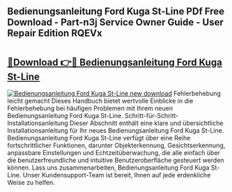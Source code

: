 ## Bedienungsanleitung Ford Kuga St-Line PDf Free Download - Part-n3j Service Owner Guide - User Repair Edition RQEVx

# <h2><a href="http://df4bo1.blite.top/?on=Bedienungsanleitung+Ford+Kuga+St-Line">🔗Download 👉🔴 Bedienungsanleitung Ford Kuga St-Line</a></h2>

[![Bedienungsanleitung Ford Kuga St-Line new download](https://i.imgur.com/lujVjoI.png)](http://df4bo1.blite.top/?on=Bedienungsanleitung+Ford+Kuga+St-Line)
Fehlerbehebung leicht gemacht Dieses Handbuch bietet wertvolle Einblicke in die Fehlerbehebung bei häufigen Problemen mit Ihrem neuen Bedienungsanleitung Ford Kuga St-Line. Schritt-für-Schritt-Installationsanleitung Dieser Abschnitt enthält eine klare und übersichtliche Installationsanleitung für Ihr neues Bedienungsanleitung Ford Kuga St-Line. Bedienungsanleitung Ford Kuga St-Line verfügt über eine Reihe fortschrittlicher Funktionen, darunter Objekterkennung, Gesichtserkennung, anpassbare Einstellungen und Echtzeitüberwachung, die alle einfach über die benutzerfreundliche und intuitive Benutzeroberfläche gesteuert werden können. Lass uns zusammenarbeiten, Bedienungsanleitung Ford Kuga St-Line. Unser Kundensupport-Team ist bereit, Ihnen auf jede erdenkliche Weise zu helfen.
